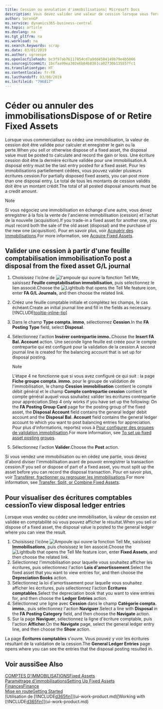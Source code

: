 ```yaml
---
title: Cession ou annulation d'immobilisations| Microsoft Docs
description: Vous devez valider une valeur de cession lorsque vous ferraillez, vendez, ou annulez une immobilisation.
author: SorenGP
ms.service: dynamics365-business-central
ms.topic: article
ms.devlang: na
ms.tgt_pltfrm: na
ms.workload: na
ms.search.keywords: scrap
ms.date: 03/01/2019
ms.author: sgroespe
ms.openlocfilehash: bc3f97ab76117854cd7a9dd4584149b79e4b5066
ms.sourcegitcommit: 1bcfaa99ea302e6b84b8361ca02730b135557fc1
ms.translationtype: HT
ms.contentlocale: fr-FR
ms.lasthandoff: 03/08/2019
ms.locfileid: "796817"
---
```

# <a name="dispose-of-or-retire-fixed-assets"></a><span data-ttu-id="4251d-103">Céder ou annuler des immobilisations</span><span class="sxs-lookup"><span data-stu-id="4251d-103">Dispose of or Retire Fixed Assets</span></span>
<span data-ttu-id="4251d-104">Lorsque vous commercialisez ou cédez une immobilisation, la valeur de cession doit être validée pour calculer et enregistrer le gain ou la perte.</span><span class="sxs-lookup"><span data-stu-id="4251d-104">When you sell or otherwise dispose of a fixed asset, the disposal value must be posted to calculate and record the gain or loss.</span></span> <span data-ttu-id="4251d-105">Une écriture cession doit être la dernière écriture validée pour une immobilisation.</span><span class="sxs-lookup"><span data-stu-id="4251d-105">A disposal entry must be the last entry posted for a fixed asset.</span></span> <span data-ttu-id="4251d-106">Pour les immobilisations partiellement cédées, vous pouvez valider plusieurs écritures cession.</span><span class="sxs-lookup"><span data-stu-id="4251d-106">For partially disposed fixed assets, you can post more than one disposal entry.</span></span> <span data-ttu-id="4251d-107">Le total de tous les montants de cession validés doit être un montant crédit.</span><span class="sxs-lookup"><span data-stu-id="4251d-107">The total of all posted disposal amounts must be a credit amount.</span></span>  

> [!NOTE]  
>   <span data-ttu-id="4251d-108">Si vous négociez une immobilisation en échange d'une autre, vous devez enregistrer à la fois la vente de l'ancienne immobilisation (cession) et l'achat de la nouvelle (acquisition).</span><span class="sxs-lookup"><span data-stu-id="4251d-108">If you trade-in a fixed asset for another one, you must record both the sale of the old asset (disposal) and the purchase of the new one (acquisition).</span></span> <span data-ttu-id="4251d-109">Pour en savoir plus, voir [Acquérir des immobilisations](fa-how-acquire.md).</span><span class="sxs-lookup"><span data-stu-id="4251d-109">For more information, see [Acquire Fixed Assets](fa-how-acquire.md).</span></span>  

## <a name="to-post-a-disposal-from-the-fixed-asset-gl-journal"></a><span data-ttu-id="4251d-110">Valider une cession à partir d'une feuille comptabilisation immobilisation</span><span class="sxs-lookup"><span data-stu-id="4251d-110">To post a disposal from the fixed asset G/L journal</span></span>
1. <span data-ttu-id="4251d-111">Choisissez l'icône de ![l'ampoule qui ouvre la fonction Tell Me](media/ui-search/search_small.png "Dites-moi ce que vous voulez faire"), saisissez **Feuille comptabilisation immobilisation**, puis sélectionnez le lien associé.</span><span class="sxs-lookup"><span data-stu-id="4251d-111">Choose the ![Lightbulb that opens the Tell Me feature](media/ui-search/search_small.png "Tell me what you want to do") icon, enter **FA G/L Journals**, and then choose the related link.</span></span>  
2. <span data-ttu-id="4251d-112">Créez une feuille comptable initiale et complétez les champs, le cas échéant.</span><span class="sxs-lookup"><span data-stu-id="4251d-112">Create an initial journal line and fill in the fields as necessary.</span></span> [!INCLUDE[tooltip-inline-tip](includes/tooltip-inline-tip_md.md)]  
3. <span data-ttu-id="4251d-113">Dans le champ **Type compta. immo**, sélectionnez **Cession**.</span><span class="sxs-lookup"><span data-stu-id="4251d-113">In the **FA Posting Type** field, select **Disposal**.</span></span>  
4. <span data-ttu-id="4251d-114">Sélectionnez l'action **Insérer contrepartie immo.**.</span><span class="sxs-lookup"><span data-stu-id="4251d-114">Choose the **Insert FA Bal. Account** action.</span></span> <span data-ttu-id="4251d-115">Une seconde ligne feuille est créée pour le compte contrepartie qui est configuré pour la validation de la cession.</span><span class="sxs-lookup"><span data-stu-id="4251d-115">A second journal line is created for the balancing account that is set up for disposal posting.</span></span>  

    > [!NOTE]  
    >   <span data-ttu-id="4251d-116">L'étape 4 ne fonctionne que si vous avez configuré ce qui suit : la page **Fiche groupe compta. immo.** pour le groupe de validation de l'immobilisation, le champ **Cession immobilisation** contient le compte débit général et le champ **Compte contrepartie cession** contient le compte général auquel vous souhaitez valider les écritures contrepartie pour appréciation.</span><span class="sxs-lookup"><span data-stu-id="4251d-116">Step 4 only works if you have set up the following: On the **FA Posting Group Card** page for the posting group of the fixed asset, the **Disposal Account** field contains the general ledger debit account and the **Disposal Bal. Account** field contains the general ledger account to which you want to post balancing entries for appreciation.</span></span> <span data-ttu-id="4251d-117">Pour plus d'informations, reportez vous à [Pour configurer des groupes de validation immobilisation](fa-how-setup-general.md#to-set-up-fixed-asset-posting-groups).</span><span class="sxs-lookup"><span data-stu-id="4251d-117">For more information, see [To set up fixed asset posting groups](fa-how-setup-general.md#to-set-up-fixed-asset-posting-groups).</span></span>  
5. <span data-ttu-id="4251d-118">Sélectionnez l'action **Valider**.</span><span class="sxs-lookup"><span data-stu-id="4251d-118">Choose the **Post** action.</span></span>  

<span data-ttu-id="4251d-119">Si vous vendez une immobilisation ou en cédez une partie, vous devez d'abord diviser l'immobilisation avant de pouvoir enregistrer la transaction cession.</span><span class="sxs-lookup"><span data-stu-id="4251d-119">If you sell or dispose of part of a fixed asset, you must split up the asset before you can record the disposal transaction.</span></span> <span data-ttu-id="4251d-120">Pour en savoir plus, voir [Transférer, fractionner ou regrouper les immobilisations](fa-how-trans-split-combine.md).</span><span class="sxs-lookup"><span data-stu-id="4251d-120">For more information, see [Transfer, Split, or Combine Fixed Assets](fa-how-trans-split-combine.md).</span></span>  

## <a name="to-view-disposal-ledger-entries"></a><span data-ttu-id="4251d-121">Pour visualiser des écritures comptables cession</span><span class="sxs-lookup"><span data-stu-id="4251d-121">To view disposal ledger entries</span></span>
<span data-ttu-id="4251d-122">Lorsque vous vendez ou cédez une immobilisation, la valeur de cession est validée en comptabilité où vous pouvez afficher le résultat.</span><span class="sxs-lookup"><span data-stu-id="4251d-122">When you sell or dispose of a fixed asset, the disposal value is posted to the general ledger where you can view the result.</span></span>  

1. <span data-ttu-id="4251d-123">Choisissez l'icône ![Ampoule qui ouvre la fonction Tell Me](media/ui-search/search_small.png "Dites-moi ce que vous voulez faire"), saisissez **Immobilisations**, puis choisissez le lien associé.</span><span class="sxs-lookup"><span data-stu-id="4251d-123">Choose the ![Lightbulb that opens the Tell Me feature](media/ui-search/search_small.png "Tell me what you want to do") icon, enter **Fixed Assets**, and then choose the related link.</span></span>  
2. <span data-ttu-id="4251d-124">Sélectionnez l'immobilisation pour laquelle vous souhaitez afficher les écritures, puis sélectionnez l'action **Lois d'amortissement**.</span><span class="sxs-lookup"><span data-stu-id="4251d-124">Select the fixed asset that you want to view entries for, and then choose the **Depreciation Books** action.</span></span>  
3. <span data-ttu-id="4251d-125">Sélectionnez la loi d'amortissement pour laquelle vous souhaitez afficher les écritures, puis sélectionnez l'action **Écritures comptables**.</span><span class="sxs-lookup"><span data-stu-id="4251d-125">Select the depreciation book that you want to view entries for, and then choose the **Ledger Entries** action.</span></span>  
4. <span data-ttu-id="4251d-126">Sélectionnez une ligne avec **Cession** dans le champ **Catégorie compta. immo.**, puis sélectionnez l'action **Naviguer**.</span><span class="sxs-lookup"><span data-stu-id="4251d-126">Select a line with **Disposal** in the **FA Posting Category** field, and then choose the **Navigate** action.</span></span>  
5. <span data-ttu-id="4251d-127">Sur la page **Naviguer**, sélectionnez la ligne d'écriture comptable, puis l'action **Afficher**.</span><span class="sxs-lookup"><span data-stu-id="4251d-127">On the **Navigate** page, select the general ledger entry line, and then choose the **Show** action.</span></span>  

<span data-ttu-id="4251d-128">La page **Écritures comptables** s'ouvre. Vous pouvez y voir les écritures résultant de la validation de la cession.</span><span class="sxs-lookup"><span data-stu-id="4251d-128">The **General Ledger Entries** page opens where you can see the entries that the disposal posting resulted in.</span></span>  

## <a name="see-also"></a><span data-ttu-id="4251d-129">Voir aussi</span><span class="sxs-lookup"><span data-stu-id="4251d-129">See Also</span></span>
[<span data-ttu-id="4251d-130">COMPTES D'IMMOBILISATIONS</span><span class="sxs-lookup"><span data-stu-id="4251d-130">Fixed Assets</span></span>](fa-manage.md)  
[<span data-ttu-id="4251d-131">Paramétrage d'immobilisations</span><span class="sxs-lookup"><span data-stu-id="4251d-131">Setting Up Fixed Assets</span></span>](fa-setup.md)  
[<span data-ttu-id="4251d-132">Finances</span><span class="sxs-lookup"><span data-stu-id="4251d-132">Finance</span></span>](finance.md)  
[<span data-ttu-id="4251d-133">Mise en route</span><span class="sxs-lookup"><span data-stu-id="4251d-133">Getting Started</span></span>](product-get-started.md)  
<span data-ttu-id="4251d-134">[Utilisation de [!INCLUDE[d365fin](includes/d365fin_md.md)]](ui-work-product.md)</span><span class="sxs-lookup"><span data-stu-id="4251d-134">[Working with [!INCLUDE[d365fin](includes/d365fin_md.md)]](ui-work-product.md)</span></span>
